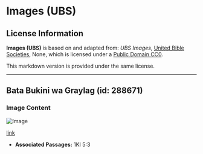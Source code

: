 # Images (UBS)

## License Information

**Images (UBS)** is based on and adapted from: _UBS Images_, [United Bible Societies](https://unitedbiblesocieties.org/), None, which is licensed under a [Public Domain CC0](https://creativecommons.org/public-domain/cc0/).

This markdown version is provided under the same license.



--------------------------------

## Bata Bukini wa Graylag (id: 288671)

### Image Content

![Image](https://cdn.aquifer.bible/aquifer-content/resources/Media/WEB-0275_graylag_goose.jpg)

[link](https://cdn.aquifer.bible/aquifer-content/resources/Media/WEB-0275_graylag_goose.jpg)

* **Associated Passages:** 1KI 5:3

